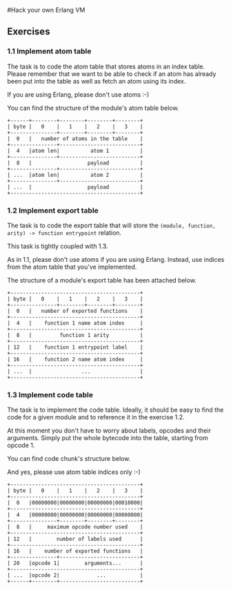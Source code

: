#Hack your own Erlang VM

## Exercises

### 1.1 Implement atom table

The task is to code the atom table that stores atoms in an index table.
Please remember that we want to be able to check if an atom has already been put into the table
as well as fetch an atom using its index.

If you are using Erlang, please don't use atoms :-)

You can find the structure of the module's atom table below.

```
+------+--------+--------+--------+--------+
| byte |   0    |   1    |   2    |   3    |
+---------------+--------+--------+--------+
|  0   |   number of atoms in the table    |
+---------------+--------------------------+
|  4   |atom len|          atom 1          |
+---------------+--------------------------+
|  8   |                  payload          |
+---------------+--------------------------+
| ...  |atom len|          atom 2          |
+---------------+--------------------------+
| ...  |                  payload          |
+------------------------------------------+
```

### 1.2 Implement export table

The task is to code the export table that will store the
``(module, function, arity) -> function entrypoint`` relation.

This task is tightly coupled with 1.3.

As in 1.1, please don't use atoms if you are using Erlang.
Instead, use indices from the atom table that you've implemented.

The structure of a module's export table has been attached below.

```
+------------------------------------------+
| byte |   0    |   1    |   2    |   3    |
+---------------+--------+--------+--------+
|  0   |   number of exported functions    |
+------------------------------------------+
|  4   |    function 1 name atom index     |
+------------------------------------------+
|  8   |         function 1 arity          |
+------------------------------------------+
| 12   |    function 1 entrypoint label    |
+------------------------------------------+
| 16   |    function 2 name atom index     |
+------------------------------------------+
| ...  |                ...                |
+------------------------------------------+
```

### 1.3 Implement code table

The task is to implement the code table.
Ideally, it should be easy to find the code for a given module and to reference it in the exercise 1.2.

At this moment you don't have to worry about labels, opcodes and their arguments.
Simply put the whole bytecode into the table, starting from opcode 1.

You can find code chunk's structure below.

And yes, please use atom table indices only :-)

```
+------------------------------------------+
| byte |   0    |   1    |   2    |   3    |
+------------------------------------------+
|  0   |00000000|00000000|00000000|00010000|
+------------------------------------------+
|  4   |00000000|00000000|00000000|00000000|
+---------------+--------+--------+--------+
|  8   |     maximum opcode number used    |
+------------------------------------------+
| 12   |        number of labels used      |
+------------------------------------------+
| 16   |    number of exported functions   |
+---------------+--------------------------+
| 20   |opcode 1|        arguments...      |
+------------------------------------------+
| ...  |opcode 2|            ...           |
+------+--------+--------------------------+
```
